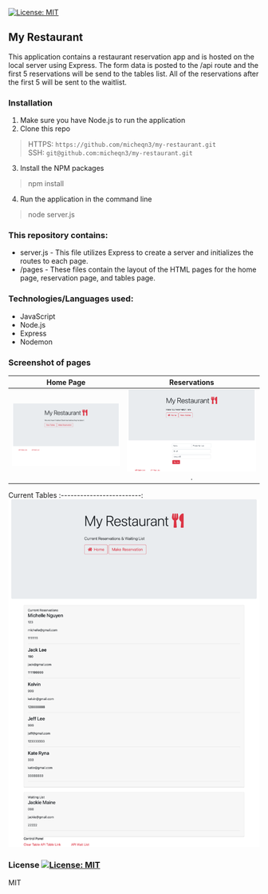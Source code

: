 [![License: MIT](https://img.shields.io/badge/License-MIT-yellow.svg)](https://opensource.org/licenses/MIT)
## My Restaurant

This application contains a restaurant reservation app and is hosted on the local server using Express.
The form data is posted to the /api route and the first 5 reservations will be send to the tables list. All of the
reservations after the first 5 will be sent to the waitlist.


### Installation 

1. Make sure you have Node.js to run the application
2. Clone this repo
> HTTPS: `https://github.com/micheqn3/my-restaurant.git` <br>
> SSH: `git@github.com:micheqn3/my-restaurant.git`
3. Install the NPM packages
> npm install
4. Run the application in the command line 
> node server.js

### This repository contains: 

  - server.js - This file utilizes Express to create a server and initializes the routes to each page.
  - /pages - These files contain the layout of the HTML pages for the home page, reservation page, and tables page.


### Technologies/Languages used: 

  - JavaScript
  - Node.js 
  - Express
  - Nodemon

### Screenshot of pages

Home Page            |  Reservations   
:-------------------------:|:-------------------------: 
![Home page](/Assets/screenshot-1.png)  |  ![Reservations](/Assets/screenshot-2.png). 

Current Tables
:-------------------------:
![Tables](/Assets/screenshot-3.png)


### License [![License: MIT](https://img.shields.io/badge/License-MIT-yellow.svg)](https://opensource.org/licenses/MIT)

MIT 
